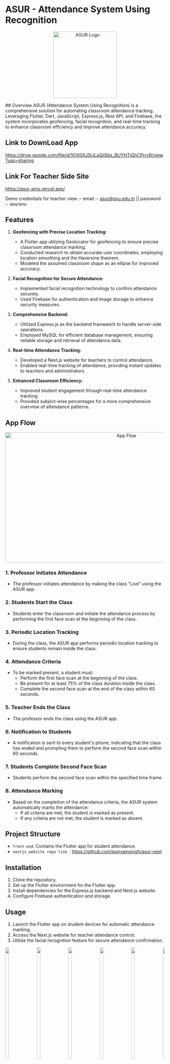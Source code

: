 # ASUR - Attendance System Using Recognition

<p align="center">
  <a href="https://freeimage.host/" target="_blank">
    <img src="https://iili.io/JoWfxef.png" alt="ASUR Logo" width="200" height="210"/>
  </a>
</p>
## Overview
ASUR (Attendance System Using Recognition) is a comprehensive solution for automating classroom attendance tracking. Leveraging Flutter, Dart, JavaScript, Express.js, Rest API, and Firebase, the system incorporates geofencing, facial recognition, and real-time tracking to enhance classroom efficiency and improve attendance accuracy.

## Link to DownLoad App
https://drive.google.com/file/d/1lOX0XJ5lJLaQIj5bs_BUYHTiQhCPrrvR/view?usp=sharing


## Link For Teacher Side Site
https://asur-ams.vercel.app/

Demo credentials for teacher view :-   email :- asur@snu.edu.in      ||     password :-    asursnu



## Features

1. **Geofencing with Precise Location Tracking:**
   - A Flutter app utilizing Geolocator for geofencing to ensure precise classroom attendance marking.
   - Conducted research to obtain accurate user coordinates, employing location smoothing and the Haversine theorem.
   - Modeled the assumed classroom shape as an ellipse for improved accuracy.

2. **Facial Recognition for Secure Attendance:**
   - Implemented facial recognition technology to confirm attendance securely.
   - Used Firebase for authentication and image storage to enhance security measures.

3. **Comprehensive Backend:**
   - Utilized Express.js as the backend framework to handle server-side operations.
   - Employed MySQL for efficient database management, ensuring reliable storage and retrieval of attendance data.

4. **Real-time Attendance Tracking:**
   - Developed a Next.js website for teachers to control attendance.
   - Enabled real-time tracking of attendance, providing instant updates to teachers and administrators.

5. **Enhanced Classroom Efficiency:**
   - Improved student engagement through real-time attendance tracking.
   - Provided subject-wise percentages for a more comprehensive overview of attendance patterns.



## App Flow
<p align="center">
  <a href="https://freeimage.host/" target="_blank">
    <img src="https://iili.io/JoWFmu4.md.jpg" alt="App Flow" width="750" height="410"/>
  </a>
</p>

### 1. Professor Initiates Attendance
   - The professor initiates attendance by making the class "Live" using the ASUR app.

### 2. Students Start the Class
   - Students enter the classroom and initiate the attendance process by performing the first face scan at the beginning of the class.

### 3. Periodic Location Tracking
   - During the class, the ASUR app performs periodic location tracking to ensure students remain inside the class.

### 4. Attendance Criteria
   - To be marked present, a student must:
     - Perform the first face scan at the beginning of the class.
     - Be present for at least 75% of the class duration inside the class.
     - Complete the second face scan at the end of the class within 60 seconds.

### 5. Teacher Ends the Class
   - The professor ends the class using the ASUR app.

### 6. Notification to Students
   - A notification is sent to every student's phone, indicating that the class has ended and prompting them to perform the second face scan within 60 seconds.

### 7. Students Complete Second Face Scan
   - Students perform the second face scan within the specified time frame.

### 8. Attendance Marking
   - Based on the completion of the attendance criteria, the ASUR system automatically marks the attendance:
      - If all criteria are met, the student is marked as present.
      - If any criteria are not met, the student is marked as absent.


## Project Structure

- `front-end`: Contains the Flutter app for student attendance.
- `nextjs_website repo link `: https://github.com/punyamsingh/asur-next

## Installation

1. Clone the repository.
2. Set up the Flutter environment for the Flutter app.
3. Install dependencies for the Express.js backend and Next.js website.
4. Configure Firebase authentication and storage.

## Usage

1. Launch the Flutter app on student devices for automatic attendance marking.
2. Access the Next.js website for teacher attendance control.
3. Utilize the facial recognition feature for secure attendance confirmation.

<div style="white-space: nowrap; overflow-x: auto; overflow-y: hidden; width: 100%; display: inline-block;">
   <img src="https://iili.io/JoWuqZu.md.jpg" alt="Screenshot 1" style="width: 15%; height: 30%; margin-right: 20px; display: inline-block;">
    <img src="https://iili.io/JoWuda2.md.jpg" alt="Screenshot 2" style="width: 15%; height: 30%; margin-right: 20px; display: inline-block;">
    <img src="https://iili.io/JoWu2vS.md.jpg" alt="Screenshot 3" style="width: 15%; height: 30%; margin-right: 20px; display: inline-block;">
   <img src="https://iili.io/JoWuCCb.md.jpg" alt="Screenshot 4" style="width: 15%; height: 30%; margin-right: 20px; display: inline-block;">
  <img src="https://iili.io/JoWanMF.md.jpg" alt="Screenshot 5" style="width: 15%; height: 30%;margin-right: 20px; display: inline-block;">
    <img src="https://iili.io/JoWaKuV.md.jpg" alt="Screenshot 6" style="width: 15%; height: 30%; margin-right: 20px; display: inline-block;">
     <img src="https://iili.io/JoWaqZP.md.jpg" alt="Screenshot 7" style="width: 15%; height: 30%; margin-right: 20px; display: inline-block;">
     <img src="https://iili.io/JoWafwB.md.jpg" alt="Screenshot 8" style="width: 15%; height: 30%; margin-right: 20px; display: inline-block;">
    <img src="https://iili.io/JoWaCn1.md.jpg" alt="Screenshot 9" style="width: 15%; height: 30%; margin-right: 20px; display: inline-block;">
       <img src="https://iili.io/JoWufje.md.jpg" alt="Screenshot 10" style="width: 15%; height: 30%; margin-right: 20px; display: inline-block;">
     <img src="https://iili.io/JoWuKu9.md.jpg" alt="Screenshot 11" style="width: 15%; height: 30%; margin-right: 20px; display: inline-block;">
   

   
  
</div>






## Technologies Used

- **Frontend:**
  - Flutter
  - Dart

- **Backend:**
  - Express.js
  - Rest API

- **Database:**
  - MySQL

- **Authentication and Storage:**
  - Firebase

- **Web Interface:**
  - Next.js
## Contributors

- # Aayush Arora - Flutter Application 
- # Rahul Jayaram - Server Side and Next.js Site
- # Punyam Singh - FrontEnd of Site




Feel free to contribute and improve the ASUR Attendance System!
